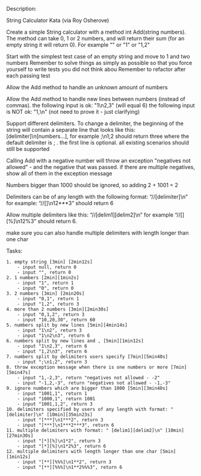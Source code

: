 Description:

  String Calculator Kata (via Roy Osherove)
  
  Create a simple String calculator with a method int Add(string numbers). The method can take 0, 1 or 2 numbers, and will return their sum (for an empty string it will return 0). For example "" or "1" or "1,2"
  
  Start with the simplest test case of an empty string and move to 1 and two numbers
    Remember to solve things as simply as possible so that you force yourself to write tests you did not think abou
    Remember to refactor after each passing test
  
  Allow the Add method to handle an unknown amount of numbers
  
  Allow the Add method to handle new lines between numbers (instead of commas).
    the following input is ok: "1\n2,3" (will equal 6)
    the following input is NOT ok: "1,\n" (not need to prove it - just clarifying)
  
  Support different delimiters. To change a delimiter, the beginning of the string will contain a separate line that looks like this: [delimiter]\n[numbers...], for example ;\n1;2 should return three where the default delimiter is ; .
    the first line is optional. all existing scenarios should still be supported
  
  Calling Add with a negative number will throw an exception "negatives not allowed" - and the negative that was passed.
    if there are multiple negatives, show all of them in the exception message
  
  Numbers bigger than 1000 should be ignored, so adding 2 + 1001 = 2
  
  Delimiters can be of any length with the following format: “//[delimiter]\n” for example: “//[]\n12***3” should return 6
  
  Allow multiple delimiters like this: “//[delim1][delim2]\n” for example “//[][%]\n12%3” should return 6.
  
  make sure you can also handle multiple delimiters with length longer than one char

Tasks:

    1. empty string [3min] [2min12s]
        - input null, return 0
        - input "", return 0
    2. 1 numbers [2min][1min2s]
        - input "1", return 1
        - input "0", return 0
    3. 2 numbers [3min] [2min20s]
        - input "0,1", return 1
        - input "1,2", return 3
    4. more than 2 numbers [3min][2min30s]
        - input "0,1,2", return 3
        - input "10,20,30", return 60
    5. numbers split by new lines [5min][4min14s]
        - input "1\n2", return 3
        - input "1\n2\n3", return 6
    6. numbers split by new lines and , [5min][1min12s]
        - input "1\n2,3", return 6
        - input "1,2\n3", return 6
    7. numbers split by delimiters users specify [7min][5min40s]
        - input ";\n1;2", return 3
    8. throw exception message when there is one numbers or more [7min][5min47s]
        - input "1,-2,3", return "negatives not allowed - -2"
        - input "-1,2,-3", return "negatives not allowed - -1,-3"
    9. ignore numbers which are bigger than 1000 [5min][3min40s]
        - input "1001,1", return 1
        - input "1000,1", return 1001
        - input "1001,1,2", return 3
    10. delimiters specified by users of any length with format: "[delimiter]\n" [10min][35min23s]
        - input "[***]\n1***2", return 3
        - input "[***]\n1***2***3", return 6
    11. multiple delimiters with format: " [delim1][delim2]\n" [10min][27min30s]
        - input "[*][%]\n1*2", return 3
        - input "[*][%]\n1*2%3", return 6
    12. multiple delimiters with length longer than one char [5min][1min12s]
        - input "[**][%%%]\n1**2", return 3 
        - input "[**][%%%]\n1**2%%%3", return 6       

